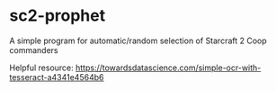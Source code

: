 # sc2-prophet
A simple program for automatic/random selection of Starcraft 2 Coop commanders

Helpful resource: https://towardsdatascience.com/simple-ocr-with-tesseract-a4341e4564b6
